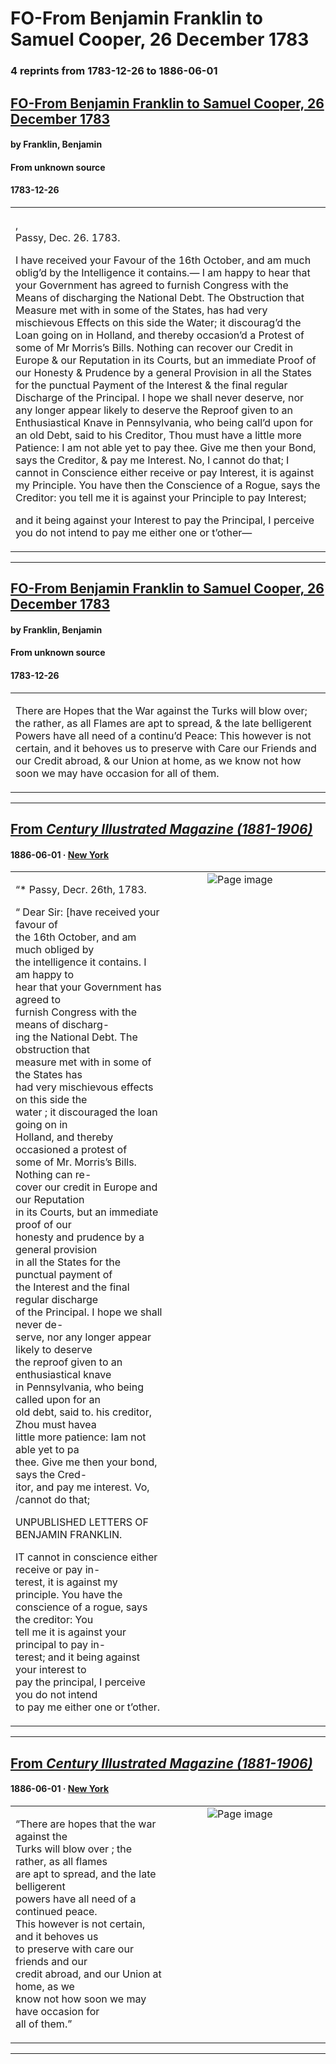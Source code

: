 
# FO-From Benjamin Franklin to Samuel Cooper, 26 December 1783

### 4 reprints from 1783-12-26 to 1886-06-01

## [FO-From Benjamin Franklin to Samuel Cooper, 26 December 1783](https://founders.archives.gov/documents/Franklin/01-41-02-0233)

#### by Franklin, Benjamin

#### From unknown source

#### 1783-12-26

<table style="width: 100%;"><tr><td style="width: 50%">

,  
Passy, Dec. 26. 1783.  
  
I have received your Favour of the 16th October, and am much oblig’d by the Intelligence it contains.— I am happy to hear that your Government has agreed to furnish Congress with the Means of discharging the National Debt. The Obstruction that Measure met with in some of the States, has had very mischievous Effects on this side the Water; it discourag’d the Loan going on in Holland, and thereby occasion’d a Protest of some of Mr Morris’s Bills. Nothing can recover our Credit in Europe &amp; our Reputation in its Courts, but an immediate Proof of our Honesty &amp; Prudence by a general Provision in all the States for the punctual Payment of the Interest &amp; the final regular Discharge of the Principal. I hope we shall never deserve, nor any longer appear likely to deserve the Reproof given to an Enthusiastical Knave in Pennsylvania, who being call’d upon for an old Debt, said to his Creditor, Thou must have a little more Patience: I am not able yet to pay thee. Give me then your Bond, says the Creditor, &amp; pay me Interest. No, I cannot do that; I cannot in Conscience either receive or pay Interest, it is against my Principle. You have then the Conscience of a Rogue, says the Creditor: you tell me it is against your Principle to pay Interest;  
  
and it being against your Interest to pay the Principal, I perceive you do not intend to pay me either one or t’other—
</td></tr></table>

---

## [FO-From Benjamin Franklin to Samuel Cooper, 26 December 1783](https://founders.archives.gov/documents/Franklin/01-41-02-0233)

#### by Franklin, Benjamin

#### From unknown source

#### 1783-12-26

<table style="width: 100%;"><tr><td style="width: 50%">

  
  
There are Hopes that the War against the Turks will blow over; the rather, as all Flames are apt to spread, &amp; the late belligerent Powers have all need of a continu’d Peace: This however is not certain, and it behoves us to preserve with Care our Friends and our Credit abroad, &amp; our Union at home, as we know not how soon we may have occasion for all of them.
</td></tr></table>

---

## [From _Century Illustrated Magazine (1881-1906)_](https://archive.org/details/sim_century-illustrated-monthly-magazine_1886-06_32_2/page/n95/mode/1up?view=theater)

#### 1886-06-01 &middot; [New York](http://dbpedia.org/resource/New_York_City)

<table style="width: 100%;"><tr><td style="width: 50%">

  
“* Passy, Decr. 26th, 1783.  
  
“ Dear Sir: [have received your favour of  
the 16th October, and am much obliged by  
the intelligence it contains. I am happy to  
hear that your Government has agreed to  
furnish Congress with the means of discharg-  
ing the National Debt. The obstruction that  
measure met with in some of the States has  
had very mischievous effects on this side the  
water ; it discouraged the loan going on in  
Holland, and thereby occasioned a protest of  
some of Mr. Morris’s Bills. Nothing can re-  
cover our credit in Europe and our Reputation  
in its Courts, but an immediate proof of our  
honesty and prudence by a general provision  
in all the States for the punctual payment of  
the Interest and the final regular discharge  
of the Principal. I hope we shall never de-  
serve, nor any longer appear likely to deserve  
the reproof given to an enthusiastical knave  
in Pennsylvania, who being called upon for an  
old debt, said to. his creditor, Zhou must havea  
little more patience: Iam not able yet to pa  
thee. Give me then your bond, says the Cred-  
itor, and pay me interest. Vo, /cannot do that;  
  
  
  
UNPUBLISHED LETTERS OF BENJAMIN FRANKLIN.  
  
IT cannot in conscience either receive or pay in-  
terest, it is against my principle. You have the  
conscience of a rogue, says the creditor: You  
tell me it is against your principal to pay in-  
terest; and it being against your interest to  
pay the principal, I perceive you do not intend  
to pay me either one or t’other.
</td><td style="width: 50%; max-height: 75%; margin: auto; display: block;">
<img alt="Page image" src="https://iiif.archive.org/iiif/sim_century-illustrated-monthly-magazine_1886-06_32_2&#0036;95/pct:53.455285,57.369615,35.934959,32.964853/,600/0/default.jpg"/>
</td>
</tr></table>

---

## [From _Century Illustrated Magazine (1881-1906)_](https://archive.org/details/sim_century-illustrated-monthly-magazine_1886-06_32_2/page/n96/mode/1up?view=theater)

#### 1886-06-01 &middot; [New York](http://dbpedia.org/resource/New_York_City)

<table style="width: 100%;"><tr><td style="width: 50%">

  
  
“There are hopes that the war against the  
Turks will blow over ; the rather, as all flames  
are apt to spread, and the late belligerent  
powers have all need of a continued peace.  
This however is not certain, and it behoves us  
to preserve with care our friends and our  
credit abroad, and our Union at home, as we  
know not how soon we may have occasion for  
all of them.”
</td><td style="width: 50%; max-height: 75%; margin: auto; display: block;">
<img alt="Page image" src="https://iiif.archive.org/iiif/sim_century-illustrated-monthly-magazine_1886-06_32_2&#0036;96/pct:9.918699,20.946712,35.406504,11.592971/600,/0/default.jpg"/>
</td>
</tr></table>

---

